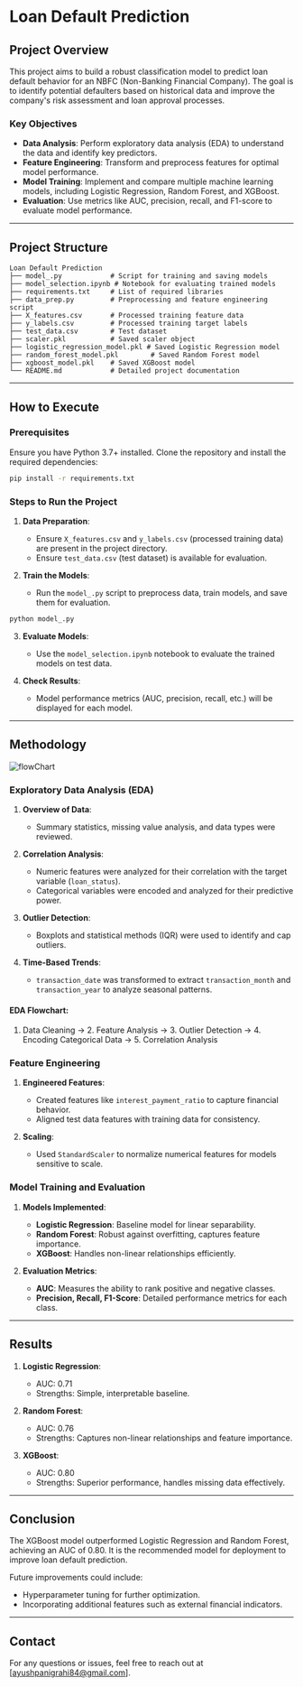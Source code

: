# Loan Default Prediction

## Project Overview
This project aims to build a robust classification model to predict loan default behavior for an NBFC (Non-Banking Financial Company). The goal is to identify potential defaulters based on historical data and improve the company's risk assessment and loan approval processes.

### Key Objectives
- **Data Analysis**: Perform exploratory data analysis (EDA) to understand the data and identify key predictors.
- **Feature Engineering**: Transform and preprocess features for optimal model performance.
- **Model Training**: Implement and compare multiple machine learning models, including Logistic Regression, Random Forest, and XGBoost.
- **Evaluation**: Use metrics like AUC, precision, recall, and F1-score to evaluate model performance.

---

## Project Structure

```
Loan Default Prediction
├── model_.py            # Script for training and saving models
├── model_selection.ipynb # Notebook for evaluating trained models
├── requirements.txt     # List of required libraries
├── data_prep.py         # Preprocessing and feature engineering script
├── X_features.csv       # Processed training feature data
├── y_labels.csv         # Processed training target labels
├── test_data.csv        # Test dataset
├── scaler.pkl           # Saved scaler object
├── logistic_regression_model.pkl # Saved Logistic Regression model
├── random_forest_model.pkl        # Saved Random Forest model
├── xgboost_model.pkl    # Saved XGBoost model
└── README.md            # Detailed project documentation
```

---

## How to Execute

### Prerequisites
Ensure you have Python 3.7+ installed. Clone the repository and install the required dependencies:

```bash
pip install -r requirements.txt
```

### Steps to Run the Project
1. **Data Preparation**:
   - Ensure `X_features.csv` and `y_labels.csv` (processed training data) are present in the project directory.
   - Ensure `test_data.csv` (test dataset) is available for evaluation.

2. **Train the Models**:
   - Run the `model_.py` script to preprocess data, train models, and save them for evaluation.

```bash
python model_.py
```

3. **Evaluate Models**:
   - Use the `model_selection.ipynb` notebook to evaluate the trained models on test data.

4. **Check Results**:
   - Model performance metrics (AUC, precision, recall, etc.) will be displayed for each model.

---


## Methodology

![flowChart](https://github.com/user-attachments/assets/eadd55a2-9c09-4c6a-a906-ab24efd807bb)


### Exploratory Data Analysis (EDA)
1. **Overview of Data**:
   - Summary statistics, missing value analysis, and data types were reviewed.

2. **Correlation Analysis**:
   - Numeric features were analyzed for their correlation with the target variable (`loan_status`).
   - Categorical variables were encoded and analyzed for their predictive power.

3. **Outlier Detection**:
   - Boxplots and statistical methods (IQR) were used to identify and cap outliers.

4. **Time-Based Trends**:
   - `transaction_date` was transformed to extract `transaction_month` and `transaction_year` to analyze seasonal patterns.

#### EDA Flowchart:
1. Data Cleaning -> 2. Feature Analysis -> 3. Outlier Detection -> 4. Encoding Categorical Data -> 5. Correlation Analysis

### Feature Engineering
1. **Engineered Features**:
   - Created features like `interest_payment_ratio` to capture financial behavior.
   - Aligned test data features with training data for consistency.

2. **Scaling**:
   - Used `StandardScaler` to normalize numerical features for models sensitive to scale.

### Model Training and Evaluation
1. **Models Implemented**:
   - **Logistic Regression**: Baseline model for linear separability.
   - **Random Forest**: Robust against overfitting, captures feature importance.
   - **XGBoost**: Handles non-linear relationships efficiently.

2. **Evaluation Metrics**:
   - **AUC**: Measures the ability to rank positive and negative classes.
   - **Precision, Recall, F1-Score**: Detailed performance metrics for each class.

---

## Results
1. **Logistic Regression**:
   - AUC: 0.71
   - Strengths: Simple, interpretable baseline.

2. **Random Forest**:
   - AUC: 0.76
   - Strengths: Captures non-linear relationships and feature importance.

3. **XGBoost**:
   - AUC: 0.80
   - Strengths: Superior performance, handles missing data effectively.

---

## Conclusion
The XGBoost model outperformed Logistic Regression and Random Forest, achieving an AUC of 0.80. It is the recommended model for deployment to improve loan default prediction.

Future improvements could include:
- Hyperparameter tuning for further optimization.
- Incorporating additional features such as external financial indicators.

---

## Contact
For any questions or issues, feel free to reach out at [ayushpanigrahi84@gmail.com].
